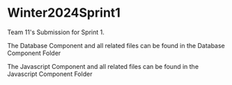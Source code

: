 # Winter2024Sprint1
Team 11's Submission for Sprint 1.

The Database Component and all related files can be found in the Database Component Folder

The Javascript Component and all related files can be found in the Javascript Component Folder
